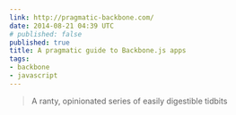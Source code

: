 ```yaml
---
link: http://pragmatic-backbone.com/
date: 2014-08-21 04:39 UTC
# published: false
published: true
title: A pragmatic guide to Backbone.js apps
tags:
- backbone
- javascript
---
```


<blockquote>A ranty, opinionated series of easily digestible tidbits
</blockquote>
